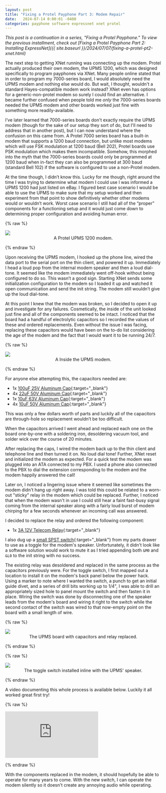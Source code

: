```yaml
---
layout: post
title: "Fixing a Protel Payphone Part 3: Modem Repair"
date:   2024-07-14 0:00:01 -0400
categories: payphone software expressnet xnet protel
---
```


*This post is a continuation in a series, "Fixing a Protel Payphone." To view the previous installment, check out [Fixing a Protel Payphone Part 2: Installing ExpressNet]({{ site.baseurl }}/2024/07/07/fixing-a-protel-pt2-xnet.html)*

The next step to getting XNet running was connecting up the modem. Protel actually produced their own modem, the UPMS 1200, which was designed specifically to program payphones via XNet. Many people online stated that in order to program my 7000-series board, I would absolutely need the UPMS modem and nothing else would do. But wait, I thought, wouldn't a standard Hayes-compatible modem work instead? XNet even has options for a generic-non-protel modem so surely I could find an alternative. I became further confused when people told me *only* the 7000-series boards needed the UPMS modem and other boards worked just fine with something more readily-available.  

I’ve later learned that 7000-series boards don't exactly require the UPMS modem (though for the sake of our setup they sort of do, but I'll need to address that in another post), but I can now understand where the confusion on this came from. A Protel 7000 series board has a built-in modem that supports a 1200 baud connection, but unlike most modems which will use FSK modulation at 1200 baud (Bell 202), Protel boards use PSK modulation which makes them incompatible. Somehow, this morphed into the myth that the 7000-series boards could only be programmed at 1200 baud when in-fact they can also be programmed at 300 baud (standard Bell 102) if the software is configured to use a non-Protel modem.  

At the time though, I didn’t know this. Lucky for me though, right around the time I was trying to determine what modem I could use I was informed a UPMS 1200 had just listed on eBay. I figured best case scenario I would be able to use the UPMS to make sure that my setup worked and then experiment from that point to show definitively whether other modems would or wouldn’t work. Worst case scenario I still had all of the “proper” components for a functioning setup and it would just come down to determining proper configuration and avoiding human error.  

{% raw %}<p><center><a href="/assets/img/2024-07-07-fixing-a-protel-pt3-modem-repair/IMG_20240614_163230460.jpg"><img style="width: 80% max-width: 720px; display: block; margin: 0 auto; border 0" src="/assets/img/2024-07-07-fixing-a-protel-pt3-modem-repair/IMG_20240614_163230460-sm.jpg"></a><figquote>A Protel UPMS 1200 modem.</figquote></center></p>{% endraw %} 

Upon receiving the UPMS modem, I hooked up the phone line, wired the data port to the serial port on the thin client, and powered it up. Immediately I head a loud pop from the internal modem speaker and then a loud dial-tone. It seemed like the modem immediately went off-hook without being configured to do so. This wasn’t a good sign. Starting XNet sends some initialization configuration to the modem so I loaded it up and watched it open communication and send the init string. The modem still wouldn’t give up the loud dial-tone.  

At this point I knew that the modem was broken, so I decided to open it up and investigate for any failures. Cosmetically, the inside of the unit looked just fine and all of the components seemed to be intact. I noticed that the board had a handful of electrolytic capacitors so I recorded the values of these and ordered replacements. Even without the issue I was facing, replacing these capacitors would have been on the to-do list considering the age of the modem and the fact that I would want it to be running 24/7.  

{% raw %}<p><center><a href="/assets/img/2024-07-07-fixing-a-protel-pt3-modem-repair/IMG_20230714_014946448.jpg"><img style="width: 80% max-width: 720px; display: block; margin: 0 auto; border 0" src="/assets/img/2024-07-07-fixing-a-protel-pt3-modem-repair/IMG_20230714_014946448-sm.jpg"></a><figquote>A Inside the UPMS modem.</figquote></center></p>{% endraw %}  

For anyone else attempting this, the capacitors needed are:  

* 1x [100uF 25V Aluminum Cap](https://www.digikey.com/en/products/detail/panasonic-electronic-components/ECA-1EM101/245011){:target="_blank"}
* 4x [22uF 50V Aluminum Cap](https://www.digikey.com/en/products/detail/nichicon/UVR1H220MDD/588845){:target="_blank"}
* 1x [10uF 63V Aluminum Cap](https://www.digikey.com/en/products/detail/panasonic-electronic-components/ECA-1JM100I/2688729){:target="_blank"}
* 4x [10uF 50V Aluminum Cap](https://www.digikey.com/en/products/detail/panasonic-electronic-components/ECA-1HM100/245037){:target="_blank"}

This was only a few dollars worth of parts and luckily all of the capacitors are through-hole so replacement wouldn’t be too difficult.  

When the capacitors arrived I went ahead and replaced each one on the board one-by-one with a soldering iron, desoldering vacuum tool, and solder wick over the course of 20 minutes.  

After replacing the caps, I wired the modem back up to the thin client and telephone line and then turned it on. No loud dial tone! Further, XNet reset and initialized the modem as expected. For a quick test the modem was plugged into an ATA connected to my PBX. I used a phone also connected to the PBX to dial the extension corresponding to the modem and the modem happily answered the call!  

Later on, I noticed a lingering issue where it seemed like sometimes the modem didn't hang up right away. I was told this could be related to a worn-out "sticky" relay in the modem which could be replaced. Further, I noticed that when the modem wasn't in use I could still hear a faint fast-busy signal coming from the internal speaker along with a fairly loud burst of modem chirping for a few seconds whenever an incoming call was answered.

I decided to replace the relay and ordered the following component:

* 1x [3A 12V Telecom Relay](https://www.digikey.com/en/products/detail/te-connectivity-potter-brumfield-relays/V23105A5403A201/1210008){:target="_blank"}

I also dug up a [small SPST switch](https://www.amazon.com/gp/product/B0799LBFNY/){:target="_blank"} from my parts drawer to use as a toggle for the modem's speaker. Unfortunately, it didn't look like a software solution would work to mute it as I tried appending both `&M0` and `&L0` to the init string with no success.

The existing relay was desoldered and replaced in the same process as the capacitors previously were. For the toggle switch, I first mapped out a location to install it on the modem's back panel below the power hack. Using a marker to note where I wanted the switch, a punch to get an initial guide divet, and a series of drill bits working up to 1/4", I was able to drill an appropriately sized hole to panel mount the switch and then fasten it in place. Wiring the switch was done by disconnecting one of the speaker leads from the modem's board and wiring it right to the switch while the second contact of the switch was wired to that now-empty point on the board with a small length of wire.

{% raw %}<p><center><a href="/assets/img/2024-07-07-fixing-a-protel-pt3-modem-repair/IMG_20240614_162115649.jpg"><img style="width: 80% max-width: 720px; display: block; margin: 0 auto; border 0" src="/assets/img/2024-07-07-fixing-a-protel-pt3-modem-repair/IMG_20240614_162115649-sm.jpg"></a><figquote>The UPMS board with capacitors and relay replaced.</figquote></center></p>{% endraw %} 

{% raw %}<p><center><a href="/assets/img/2024-07-07-fixing-a-protel-pt3-modem-repair/IMG_20240614_162123613.jpg"><img style="width: 80% max-width: 720px; display: block; margin: 0 auto; border 0" src="/assets/img/2024-07-07-fixing-a-protel-pt3-modem-repair/IMG_20240614_162123613-sm.jpg"></a><figquote>The toggle switch installed inline with the UPMS' speaker.</figquote></center></p>{% endraw %} 

A video documenting this whole process is available below. Luckily it all worked great first try!

{% raw %}<p><iframe style="width: 80% max-width: 720px" src="https://www.youtube.com/embed/FJAOqYiTn8E?si=h9-G8c7E276JyGVD" title="YouTube video player" frameborder="0" allow="accelerometer; autoplay; clipboard-write; encrypted-media; gyroscope; picture-in-picture; web-share" referrerpolicy="strict-origin-when-cross-origin" allowfullscreen></iframe></p>{% endraw %}

With the components replaced in the modem, it should hopefully be able to operate for many years to come. With the new switch, I can operate the modem silently so it doesn't create any annoying audio while operating.
